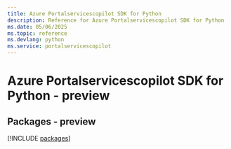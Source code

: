 ```yaml
---
title: Azure Portalservicescopilot SDK for Python
description: Reference for Azure Portalservicescopilot SDK for Python
ms.date: 05/06/2025
ms.topic: reference
ms.devlang: python
ms.service: portalservicescopilot
---
```

# Azure Portalservicescopilot SDK for Python - preview
## Packages - preview
[!INCLUDE [packages](portalservicescopilot-index.md)]